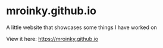 # mroinky.github.io
 A little website that showcases some things I have worked on
 
 View it here: https://mroinky.github.io
